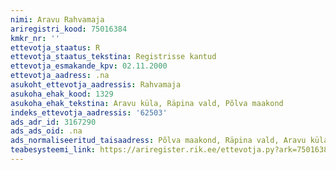 ```yaml
---
nimi: Aravu Rahvamaja
ariregistri_kood: 75016384
kmkr_nr: ''
ettevotja_staatus: R
ettevotja_staatus_tekstina: Registrisse kantud
ettevotja_esmakande_kpv: 02.11.2000
ettevotja_aadress: .na
asukoht_ettevotja_aadressis: Rahvamaja
asukoha_ehak_kood: 1329
asukoha_ehak_tekstina: Aravu küla, Räpina vald, Põlva maakond
indeks_ettevotja_aadressis: '62503'
ads_adr_id: 3167290
ads_ads_oid: .na
ads_normaliseeritud_taisaadress: Põlva maakond, Räpina vald, Aravu küla, Rahvamaja
teabesysteemi_link: https://ariregister.rik.ee/ettevotja.py?ark=75016384&ref=rekvisiidid
---
```

